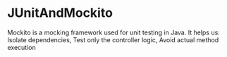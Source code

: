 # JUnitAndMockito
Mockito is a mocking framework used for unit testing in Java. It helps us: Isolate dependencies, Test only the controller logic, Avoid actual method execution
